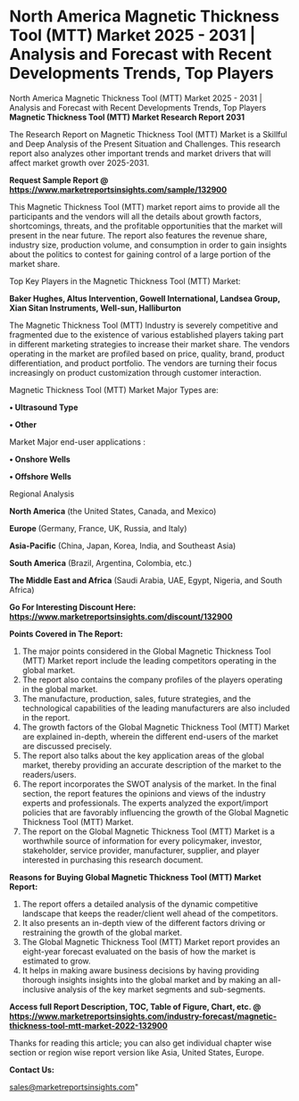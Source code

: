 # North America Magnetic Thickness Tool (MTT) Market 2025 - 2031 | Analysis and Forecast with Recent Developments Trends, Top Players
 North America Magnetic Thickness Tool (MTT) Market 2025 - 2031 | Analysis and Forecast with Recent Developments Trends, Top Players
<strong>Magnetic Thickness Tool (MTT) Market Research Report 2031</strong>

The Research Report on Magnetic Thickness Tool (MTT) Market is a Skillful and Deep Analysis of the Present Situation and Challenges. This research report also analyzes other important trends and market drivers that will affect market growth over 2025-2031.

<strong>Request Sample Report @ <a href=https://www.marketreportsinsights.com/sample/132900>https://www.marketreportsinsights.com/sample/132900</a></strong>

This Magnetic Thickness Tool (MTT) market report aims to provide all the participants and the vendors will all the details about growth factors, shortcomings, threats, and the profitable opportunities that the market will present in the near future. The report also features the revenue share, industry size, production volume, and consumption in order to gain insights about the politics to contest for gaining control of a large portion of the market share.

Top Key Players in the Magnetic Thickness Tool (MTT) Market:

<strong>Baker Hughes, Altus Intervention, Gowell International, Landsea Group, Xian Sitan Instruments, Well-sun, Halliburton</strong>

The Magnetic Thickness Tool (MTT) Industry is severely competitive and fragmented due to the existence of various established players taking part in different marketing strategies to increase their market share. The vendors operating in the market are profiled based on price, quality, brand, product differentiation, and product portfolio. The vendors are turning their focus increasingly on product customization through customer interaction.

Magnetic Thickness Tool (MTT) Market Major Types are:

<strong>• Ultrasound Type

• Other</strong>

Market Major end-user applications :

<strong>• Onshore Wells

• Offshore Wells</strong>

Regional Analysis

</u><strong><b>North America</b></strong> (the United States, Canada, and Mexico)

<strong><b>Europe </b></strong>(Germany, France, UK, Russia, and Italy)

<strong><b>Asia-Pacific</b></strong> (China, Japan, Korea, India, and Southeast Asia)

<strong><b>South America</b></strong> (Brazil, Argentina, Colombia, etc.)

<strong><b>The Middle East and Africa</b></strong> (Saudi Arabia, UAE, Egypt, Nigeria, and South Africa)

<strong>Go For Interesting Discount Here: <a href=https://www.marketreportsinsights.com/discount/132900>https://www.marketreportsinsights.com/discount/132900</a></strong>

<strong>Points Covered in The Report:</strong>
<ol>
  <li>The major points considered in the Global Magnetic Thickness Tool (MTT) Market report include the leading competitors operating in the global market.</li>
  <li>The report also contains the company profiles of the players operating in the global market.</li>
  <li>The manufacture, production, sales, future strategies, and the technological capabilities of the leading manufacturers are also included in the report.</li>
  <li>The growth factors of the Global Magnetic Thickness Tool (MTT) Market are explained in-depth, wherein the different end-users of the market are discussed precisely.</li>
  <li>The report also talks about the key application areas of the global market, thereby providing an accurate description of the market to the readers/users.</li>
  <li>The report incorporates the SWOT analysis of the market. In the final section, the report features the opinions and views of the industry experts and professionals. The experts analyzed the export/import policies that are favorably influencing the growth of the Global Magnetic Thickness Tool (MTT) Market.</li>
  <li>The report on the Global Magnetic Thickness Tool (MTT) Market is a worthwhile source of information for every policymaker, investor, stakeholder, service provider, manufacturer, supplier, and player interested in purchasing this research document.</li>
</ol>
<strong>Reasons for Buying Global Magnetic Thickness Tool (MTT) Market Report:</strong>

<ol>
  <li>The report offers a detailed analysis of the dynamic competitive landscape that keeps the reader/client well ahead of the competitors.</li>
  <li>It also presents an in-depth view of the different factors driving or restraining the growth of the global market.</li>
  <li>The Global Magnetic Thickness Tool (MTT) Market report provides an eight-year forecast evaluated on the basis of how the market is estimated to grow.</li>
  <li>It helps in making aware business decisions by having providing thorough insights insights into the global market and by making an all-inclusive analysis of the key market segments and sub-segments.</li>
</ol>
<strong>Access full Report Description, TOC, Table of Figure, Chart, etc. @ <a href=https://www.marketreportsinsights.com/industry-forecast/magnetic-thickness-tool-mtt-market-2022-132900>https://www.marketreportsinsights.com/industry-forecast/magnetic-thickness-tool-mtt-market-2022-132900</a></strong>


Thanks for reading this article; you can also get individual chapter wise section or region wise report version like Asia, United States, Europe.

<strong>Contact Us:</strong>

sales@marketreportsinsights.com"
